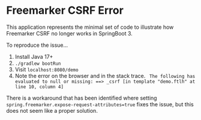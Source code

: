 # Freemarker CSRF Error

This application represents the minimal set of code to illustrate how Freemarker CSRF 
no longer works in SpringBoot 3.

To reproduce the issue...

1. Install Java 17+
2. `./gradlew bootRun`
3. Visit `localhost:8080/demo`
4. Note the error on the browser and in the stack trace.
    ` The following has evaluated to null or missing: ==> _csrf [in template "demo.ftlh" at line 10, column 4]`

There is a workaround that has been identified where setting `spring.freemarker.expose-request-attributes=true`
fixes the issue, but this does not seem like a proper solution.

